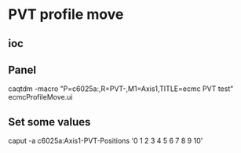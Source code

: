 # PVT profile move

## ioc

## Panel

caqtdm -macro "P=c6025a:,R=PVT-,M1=Axis1,TITLE=ecmc PVT test" ecmcProfileMove.ui


## Set some values

caput -a c6025a:Axis1-PVT-Positions '0 1 2 3 4 5 6 7 8 9 10'

